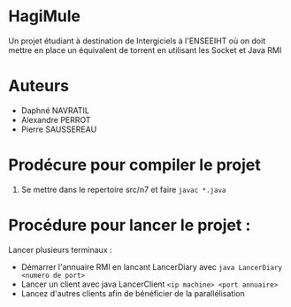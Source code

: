# HagiMule

Un projet étudiant à destination de Intergiciels à l'ENSEEIHT où on doit mettre en place un équivalent de torrent en utilisant les Socket et Java RMI

# Auteurs
- Daphné NAVRATIL
- Alexandre PERROT
- Pierre SAUSSEREAU

# Prodécure pour compiler le projet

1. Se mettre dans le repertoire src/n7 et faire `javac *.java`
 
# Procédure pour lancer le projet :

Lancer plusieurs terminaux :

- Démarrer l'annuaire RMI en lancant LancerDiary avec `java LancerDiary <numero de port>`
- Lancer un client avec java LancerClient `<ip machine> <port annuaire>`
- Lancez d'autres clients afin de bénéficier de la parallélisation
